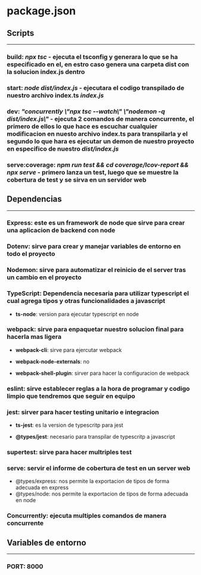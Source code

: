 # **package.json**

## **Scripts**

---

### **build**: *npx tsc* - ejecuta el tsconfig y generara lo que se ha especificado en el, en estro caso genera una carpeta dist con la solucion index.js dentro

### **start**: *node dist/index.js* - ejecutara el codigo transpilado de nuestro archivo index.ts *index.js*

### **dev**: *"concurrently \\"npx tsc --watch\\" \\"nodemon -q dist/index.js\\"* - ejecuta 2 comandos de manera concurrente, el primero de ellos lo que hace es escuchar cualquier modificacion en nuesto archivo index.ts para transpilarla y el segundo lo que hara es ejecutar un demon de nuestro proyecto en especifico de nuestro *dist/index.js*

### **serve:coverage**: *npm run test && cd coverage/lcov-report && npx serve* - primero lanza un test, luego que se muestre la cobertura de test y se sirva en un servidor web

## **Dependencias**

---

### **Express**: este es un framework de node que sirve para crear una aplicacion de backend con node

### **Dotenv**: sirve para crear y manejar variables de entorno en todo el proyecto

### **Nodemon**: sirve para automatizar el reinicio de el server tras un cambio en el proyecto

### **TypeScript**: Dependencia necesaria para utilizar typescript el cual agrega tipos y otras funcionalidades a javascript

* **ts-node**: version para ejecutar typescript en node

### **webpack**: sirve para enpaquetar nuestro solucion final para hacerla mas ligera

* **webpack-cli**: sirve para ejercutar webpack

* **webpack-node-externals**: no

* **webpack-shell-plugin**: sirver para hacer la configuracion de webpack

### **eslint**: sirve establecer reglas a la hora de programar y codigo limpio que tendremos que seguir en equipo

### **jest**: sirver para hacer testing unitario e integracion

* **ts-jest**: es la version de typescritp para jest

* **@types/jest**: necesario para transpilar de typescritp a javascript

### **supertest**: sirve para hacer multriples test

### **serve**: servir el informe de cobertura de test en un server web

* @types/express: nos permite la exportacion de tipos de forma adecuada en express
* @types/node: nos permite la exportacion de tipos de forma adecuada en node

### **Concurrently**: ejecuta multiples comandos de manera concurrente

## **Variables de entorno**

---

### **PORT**: 8000

